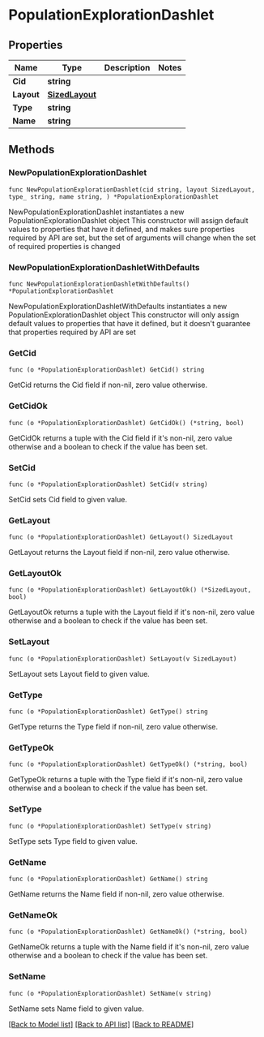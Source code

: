 # PopulationExplorationDashlet

## Properties

Name | Type | Description | Notes
------------ | ------------- | ------------- | -------------
**Cid** | **string** |  | 
**Layout** | [**SizedLayout**](SizedLayout.md) |  | 
**Type** | **string** |  | 
**Name** | **string** |  | 

## Methods

### NewPopulationExplorationDashlet

`func NewPopulationExplorationDashlet(cid string, layout SizedLayout, type_ string, name string, ) *PopulationExplorationDashlet`

NewPopulationExplorationDashlet instantiates a new PopulationExplorationDashlet object
This constructor will assign default values to properties that have it defined,
and makes sure properties required by API are set, but the set of arguments
will change when the set of required properties is changed

### NewPopulationExplorationDashletWithDefaults

`func NewPopulationExplorationDashletWithDefaults() *PopulationExplorationDashlet`

NewPopulationExplorationDashletWithDefaults instantiates a new PopulationExplorationDashlet object
This constructor will only assign default values to properties that have it defined,
but it doesn't guarantee that properties required by API are set

### GetCid

`func (o *PopulationExplorationDashlet) GetCid() string`

GetCid returns the Cid field if non-nil, zero value otherwise.

### GetCidOk

`func (o *PopulationExplorationDashlet) GetCidOk() (*string, bool)`

GetCidOk returns a tuple with the Cid field if it's non-nil, zero value otherwise
and a boolean to check if the value has been set.

### SetCid

`func (o *PopulationExplorationDashlet) SetCid(v string)`

SetCid sets Cid field to given value.


### GetLayout

`func (o *PopulationExplorationDashlet) GetLayout() SizedLayout`

GetLayout returns the Layout field if non-nil, zero value otherwise.

### GetLayoutOk

`func (o *PopulationExplorationDashlet) GetLayoutOk() (*SizedLayout, bool)`

GetLayoutOk returns a tuple with the Layout field if it's non-nil, zero value otherwise
and a boolean to check if the value has been set.

### SetLayout

`func (o *PopulationExplorationDashlet) SetLayout(v SizedLayout)`

SetLayout sets Layout field to given value.


### GetType

`func (o *PopulationExplorationDashlet) GetType() string`

GetType returns the Type field if non-nil, zero value otherwise.

### GetTypeOk

`func (o *PopulationExplorationDashlet) GetTypeOk() (*string, bool)`

GetTypeOk returns a tuple with the Type field if it's non-nil, zero value otherwise
and a boolean to check if the value has been set.

### SetType

`func (o *PopulationExplorationDashlet) SetType(v string)`

SetType sets Type field to given value.


### GetName

`func (o *PopulationExplorationDashlet) GetName() string`

GetName returns the Name field if non-nil, zero value otherwise.

### GetNameOk

`func (o *PopulationExplorationDashlet) GetNameOk() (*string, bool)`

GetNameOk returns a tuple with the Name field if it's non-nil, zero value otherwise
and a boolean to check if the value has been set.

### SetName

`func (o *PopulationExplorationDashlet) SetName(v string)`

SetName sets Name field to given value.



[[Back to Model list]](../README.md#documentation-for-models) [[Back to API list]](../README.md#documentation-for-api-endpoints) [[Back to README]](../README.md)


